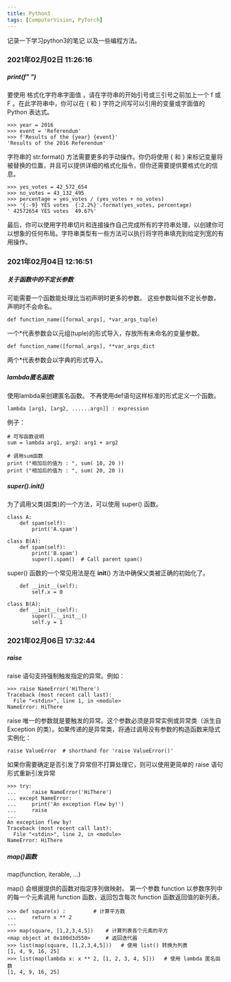 ```yaml
---
title: Python3
tags: [ComputerVision, PyTorch]
---
```


记录一下学习python3的笔记
以及一些编程方法。

### 2021年02月02日 11:26:16
##### print(f" ")
要使用 格式化字符串字面值 ，请在字符串的开始引号或三引号之前加上一个 f 或 F 。在此字符串中，你可以在 { 和 } 字符之间写可以引用的变量或字面值的 Python 表达式。
```
>>> year = 2016
>>> event = 'Referendum'
>>> f'Results of the {year} {event}'
'Results of the 2016 Referendum'
```
字符串的 str.format() 方法需要更多的手动操作。你仍将使用 { 和 } 来标记变量将被替换的位置，并且可以提供详细的格式化指令，但你还需要提供要格式化的信息。
```
>>> yes_votes = 42_572_654
>>> no_votes = 43_132_495
>>> percentage = yes_votes / (yes_votes + no_votes)
>>> '{:-9} YES votes  {:2.2%}'.format(yes_votes, percentage)
' 42572654 YES votes  49.67%'
```
最后，你可以使用字符串切片和连接操作自己完成所有的字符串处理，以创建你可以想象的任何布局。字符串类型有一些方法可以执行将字符串填充到给定列宽的有用操作。

### 2021年02月04日 12:16:51
##### 关于函数中的不定长参数
可能需要一个函数能处理比当初声明时更多的参数。
这些参数叫做不定长参数，声明时不会命名。
```
def function_name([formal_args], *var_args_tuple)
```
一个*代表参数会以元组(tuple)的形式导入，存放所有未命名的变量参数。
```
def function_name([formal_args], **var_args_dict
```
两个*代表参数会以字典的形式导入。

##### lambda匿名函数
使用lambda来创建匿名函数。
不再使用def语句这样标准的形式定义一个函数。
```
lambda [arg1, [arg2, ......argn]] : expression
```
例子：
```
# 可写函数说明
sum = lambda arg1, arg2: arg1 + arg2
 
# 调用sum函数
print ("相加后的值为 : ", sum( 10, 20 ))
print ("相加后的值为 : ", sum( 20, 20 ))
```

##### super().__init__()
为了调用父类(超类)的一个方法，可以使用 super() 函数。
```
class A:
    def spam(self):
        print('A.spam')

class B(A):
    def spam(self):
        print('B.spam')
        super().spam()  # Call parent spam()
```
super() 函数的一个常见用法是在 __init__() 方法中确保父类被正确的初始化了。
``` 
    def __init__(self):
        self.x = 0

class B(A):
    def __init__(self):
        super().__init__()
        self.y = 1
```

### 2021年02月06日 17:32:44
##### raise
raise 语句支持强制触发指定的异常。例如：
```
>>> raise NameError('HiThere')
Traceback (most recent call last):
  File "<stdin>", line 1, in <module>
NameError: HiThere
```
raise 唯一的参数就是要触发的异常。这个参数必须是异常实例或异常类（派生自 Exception 的类）。如果传递的是异常类，将通过调用没有参数的构造函数来隐式实例化：
```
raise ValueError  # shorthand for 'raise ValueError()'
```
如果你需要确定是否引发了异常但不打算处理它，则可以使用更简单的 raise 语句形式重新引发异常
```
>>> try:
...     raise NameError('HiThere')
... except NameError:
...     print('An exception flew by!')
...     raise
...
An exception flew by!
Traceback (most recent call last):
  File "<stdin>", line 2, in <module>
NameError: HiThere
```
##### map()函数
map(function, iterable, ...)

map() 会根据提供的函数对指定序列做映射。
第一个参数 function 以参数序列中的每一个元素调用 function 函数，返回包含每次 function 函数返回值的新列表。
```
>>> def square(x) :         # 计算平方数
...     return x ** 2
...
>>> map(square, [1,2,3,4,5])    # 计算列表各个元素的平方
<map object at 0x100d3d550>     # 返回迭代器
>>> list(map(square, [1,2,3,4,5]))   # 使用 list() 转换为列表
[1, 4, 9, 16, 25]
>>> list(map(lambda x: x ** 2, [1, 2, 3, 4, 5]))   # 使用 lambda 匿名函数
[1, 4, 9, 16, 25]
```



